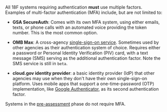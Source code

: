 All 18F systems requiring authentication **must** use multiple factors. Examples of multi-factor authentication (MFA) include, but are not limited to:

* **GSA SecureAuth**: Comes with its own MFA system, using either emails, texts, or phone calls with an automated voice providing the token number. This is the most common option.

* **OMB Max**: A cross-agency [single-sign-on service](https://login.max.gov/cas/login?service=https%3A%2F%2Fmax.gov%2Fmaxportal%2Fsa%2Flogin.action). Sometimes used by other agencies as their authentication system of choice. Requires either a password or Personal Identity Verification (PIV) card, with a text message (SMS) serving as the additional authentication factor. Note the SMS service is still in `beta`.

* **cloud.gov identity provider**: a basic identity provider (IdP) that other agencies may use when they don't have their own single-sign-on platform. Uses mobile apps that support a one-time-password (OTP) implementation, like [Google Authenticator](https://en.wikipedia.org/wiki/Google_Authenticator), as its second authentication factor.

Systems in the [pre-assessment](../ato/types/#conditions-for-pre-assessment) phase do not require MFA. 
